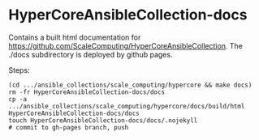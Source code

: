 # HyperCoreAnsibleCollection-docs

Contains a built html documentation for https://github.com/ScaleComputing/HyperCoreAnsibleCollection.
The ./docs subdirectory is deployed by github pages.

Steps:
```
(cd .../ansible_collections/scale_computing/hypercore && make docs)
rm -fr HyperCoreAnsibleCollection-docs/docs
cp -a .../ansible_collections/scale_computing/hypercore/docs/build/html HyperCoreAnsibleCollection-docs/docs
touch HyperCoreAnsibleCollection-docs/docs/.nojekyll
# commit to gh-pages branch, push
```

